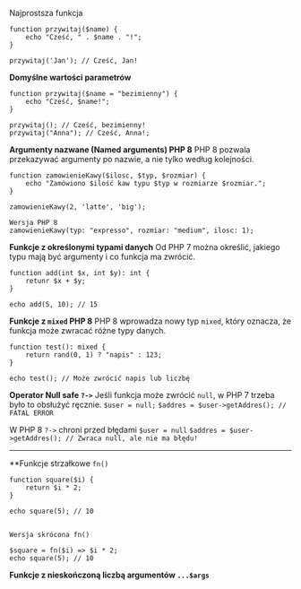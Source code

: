 Najprostsza funkcja
```
function przywitaj($name) {
	echo "Cześć, " . $name . "!";
}

przywitaj('Jan'); // Cześć, Jan!
```

**Domyślne wartości parametrów**
```
function przywitaj($name = "bezimienny") {
	echo "Cześć, $name!";
}

przywitaj(); // Cześć, bezimienny!
przywitaj("Anna"); // Cześć, Anna!;
```

**Argumenty nazwane (Named arguments) PHP 8**
PHP 8 pozwala przekazywać argumenty po nazwie, a nie tylko według kolejności.
```
function zamowienieKawy($ilosc, $typ, $rozmiar) {
	echo "Zamówiono $ilość kaw typu $typ w rozmiarze $rozmiar.";
}

zamowienieKawy(2, 'latte', 'big');

Wersja PHP 8
zamowienieKawy(typ: "expresso", rozmiar: "medium", ilosc: 1);
```

**Funkcje z określonymi typami danych**
Od PHP 7 można określić, jakiego typu mają być argumenty i co funkcja ma zwrócić.
```
function add(int $x, int $y): int {
	retunr $x + $y;
}

echo add(5, 10); // 15
```


**Funkcje z `mixed` PHP 8**
PHP 8 wprowadza nowy typ `mixed`, który oznacza, że funkcja może zwracać różne typy danych.
```
function test(): mixed {
	return rand(0, 1) ? "napis" : 123;
}

echo test(); // Może zwrócić napis lub liczbę
```


**Operator Null safe `?->`**
Jeśli funkcja może zwrócić `null`, w PHP 7 trzeba było to obsłużyć ręcznie.
`$user = null;`
`$addres = $user->getAddres(); // FATAL ERROR`

W PHP 8 `?->` chroni przed błędami
`$user = null`
`$addres = $user->getAddres(); // Zwraca null, ale nie ma błędu!`

---
**Funkcje strzałkowe `fn()`
```
function square($i) {
	return $i * 2;
}

echo square(5); // 10


Wersja skrócona fn()

$square = fn($i) => $i * 2;
echo square(5); // 10
```

**Funkcje z nieskończoną liczbą argumentów `...$args`**

